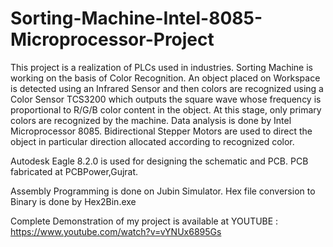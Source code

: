# Sorting-Machine-Intel-8085-Microprocessor-Project
This project is a realization of PLCs used in industries. Sorting Machine is working on the basis of Color Recognition. An object placed on Workspace is detected using an Infrared Sensor and then colors are recognized using a Color Sensor TCS3200 which outputs the square wave whose frequency is proportional to R/G/B color content in the object. At this stage, only primary colors are recognized by the machine. Data analysis is done by Intel Microprocessor 8085. Bidirectional Stepper Motors are used to direct the object in particular direction allocated according to recognized color.  

Autodesk Eagle 8.2.0 is used for designing the schematic and PCB. PCB fabricated at PCBPower,Gujrat. 

Assembly Programming is done on Jubin Simulator. Hex file conversion to Binary is done by Hex2Bin.exe 
 
Complete Demonstration of my project is available at YOUTUBE : https://www.youtube.com/watch?v=vYNUx6895Gs
